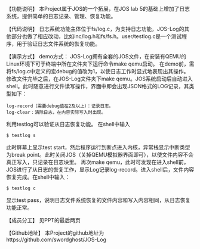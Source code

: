 【功能说明】
本Project属于JOS的一个拓展，在JOS lab 5的基础上增加了日志系统，提供简单的日志记录、管理、恢复功能。

【代码说明】
日志系统功能主体位于fs/log.c，为支持日志功能，JOS-Log的其他部分也做了相应改动，比如inc/log.h和fs/fs.h。user/testlog.c是一个测试程序，用于验证日志文件系统的恢复功能。

【演示方式】
demo方式：
JOS-Log拥有全套的JOS文件，在安装有QEMU的Linux环境下可于终端中所在文件夹下运行命令make qemu启动。
在demo前，需将fs/log.c中定义的宏debug的值改为1，以使日志工作时显式地表现出其操作。
修改文件完毕之后，在JOS-Log文件夹下make qemu。JOS系统启动后自动进入shell。此时随意进行文件读写操作，界面中即会出现JSON格式的LOG记录，其类型如下：

	log-record（需要debug值在2及以上）：记录日志。
	log-clear：清除日志，在内容实际写入时出现。
	
利用testlog可以验证从日志恢复功能。
在shell中输入

	$ testlog s
	
此时屏幕上显示test start，然后程序运行到断点进入内核，异常栈显示中断类型为break point。此时关闭JOS（关掉QEMU模拟器界面即可），以使文件内容不会真正写入，只记录在日志块里。
再次make qemu，此时可发现在进入shell前，JOS进行了从日志的恢复工作，显示Log记录log-record。进入shell后，文件内容恢复完成。在shell中输入：

	$ testlog c
	
显示test pass，说明日志文件系统恢复的文件内容和写入内容相同，从日志恢复功能正常。

【成员分工】
见PPT的最后两页

【Github地址】
本Project的github地址为https://github.com/swordghost/JOS-Log
